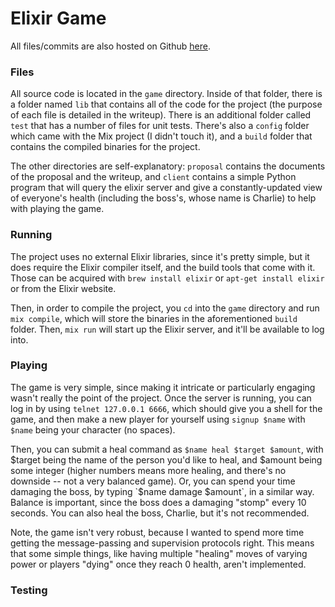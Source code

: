 # Elixir Game

All files/commits are also hosted on Github [here](https://github.com/pickledish/heal).

### Files

All source code is located in the `game` directory. Inside of that folder, there is a folder named `lib` that contains all of the code for the project (the purpose of each file is detailed in the writeup). There is an additional folder called `test` that has a number of files for unit tests. There's also a `config` folder which came with the Mix project (I didn't touch it), and a `build` folder that contains the compiled binaries for the project.

The other directories are self-explanatory: `proposal` contains the documents of the proposal and the writeup, and `client` contains a simple Python program that will query the elixir server and give a constantly-updated view of everyone's health (including the boss's, whose name is Charlie) to help with playing the game.

### Running

The project uses no external Elixir libraries, since it's pretty simple, but it does require the Elixir compiler itself, and the build tools that come with it. Those can be acquired with `brew install elixir` or `apt-get install elixir` or from the Elixir website. 

Then, in order to compile the project, you `cd` into the `game` directory and run `mix compile`, which will store the binaries in the aforementioned `build` folder. Then, `mix run` will start up the Elixir server, and it'll be available to log into.

### Playing

The game is very simple, since making it intricate or particularly engaging wasn't really the point of the project. Once the server is running, you can log in by using `telnet 127.0.0.1 6666`, which should give you a shell for the game, and then make a new player for yourself using `signup $name` with `$name` being your character (no spaces).

Then, you can submit a heal command as `$name heal $target $amount`, with $target being the name of the person you'd like to heal, and $amount being some integer (higher numbers means more healing, and there's no downside -- not a very balanced game). Or, you can spend your time damaging the boss, by typing `$name damage $amount`, in a similar way. Balance is important, since the boss does a damaging "stomp" every 10 seconds. You can also heal the boss, Charlie, but it's not recommended.

Note, the game isn't very robust, because I wanted to spend more time getting the message-passing and supervision protocols right. This means that some simple things, like having multiple "healing" moves of varying power or players "dying" once they reach 0 health, aren't implemented.

### Testing
